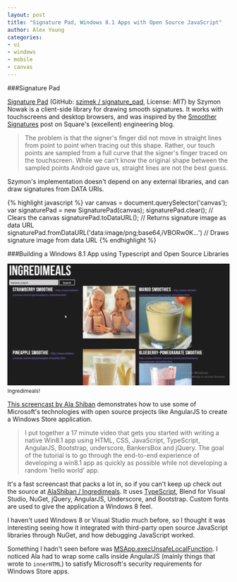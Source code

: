 ```yaml
---
layout: post
title: "Signature Pad, Windows 8.1 Apps with Open Source JavaScript"
author: Alex Young
categories:
- ui
- windows
- mobile
- canvas
---
```


###Signature Pad

[Signature Pad](http://szimek.github.io/signature_pad/) (GitHub: [szimek / signature_pad](https://github.com/szimek/signature_pad), License: _MIT_) by Szymon Nowak is a client-side library for drawing smooth signatures.  It works with touchscreens and desktop browsers, and was inspired by the [Smoother Signatures](http://corner.squareup.com/2012/07/smoother-signatures.html) post on Square's (excellent) engineering blog.

> The problem is that the signer's finger did not move in straight lines from point to point when tracing out this shape. Rather, our touch points are sampled from a full curve that the signer's finger traced on the touchscreen. While we can't know the original shape between the sampled points Android gave us, straight lines are not the best guess.

Szymon's implementation doesn't depend on any external libraries, and can draw signatures from DATA URIs.

{% highlight javascript %}
var canvas = document.querySelector('canvas');
var signaturePad = new SignaturePad(canvas); 
signaturePad.clear();     // Clears the canvas
signaturePad.toDataURL(); // Returns signature image as data URL
signaturePad.fromDataURL('data:image/png;base64,iVBORw0K...') // Draws signature image from data URL
{% endhighlight %}

###Building a Windows 8.1 App using Typescript and Open Source Libraries

<div class="image">
  <img src="/images/posts/windows8storeexample.png" alt="" />
  <small>Ingredimeals!</small>
</div>

[This screencast by Ala Shiban](http://www.alashiban.com/building-a-windows-8-1-app-using-typescript-and-opensource/) demonstrates how to use some of Microsoft's technologies with open source projects like AngularJS to create a Windows Store application.

> I put together a 17 minute video that gets you started with writing a native Win8.1 app using HTML, CSS, JavaScript, TypeScript, AngularJS, Bootstrap, underscore, BankersBox and jQuery. The goal of the tutorial is to go through the end-to-end experience of developing a win8.1 app as quickly as possible while not developing a random 'hello world' app.

It's a fast screencast that packs a lot in, so if you can't keep up check out the source at [AlaShiban / Ingredimeals](https://github.com/AlaShiban/Ingredimeals).  It uses [TypeScript](http://www.typescriptlang.org/), Blend for Visual Studio, NuGet, jQuery, AngularJS, Underscore, and Bootstrap.  Custom fonts are used to give the application a Windows 8 feel.

I haven't used Windows 8 or Visual Studio much before, so I thought it was interesting seeing how it integrated with third-party open source JavaScript libraries through NuGet, and how debugging JavaScript worked.

Something I hadn't seen before was [MSApp.execUnsafeLocalFunction](http://msdn.microsoft.com/en-us/library/windows/apps/hh767331.aspx).  I noticed Ala had to wrap some calls inside AngularJS (mainly things that wrote to `innerHTML`) to satisfy Microsoft's security requirements for Windows Store apps.
